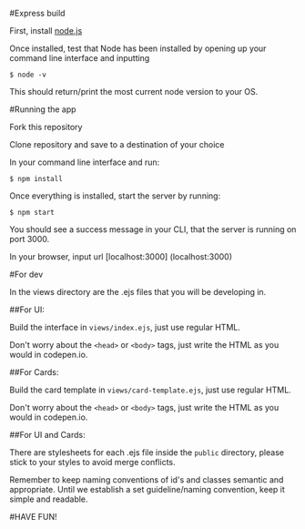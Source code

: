 #Express build

First, install [node.js](https://nodejs.org/en/) 

Once installed, test that Node has been installed by opening up your command line interface and inputting

```
$ node -v
```

This should return/print the most current node version to your OS.

#Running the app

Fork this repository

Clone repository and save to a destination of your choice

In your command line interface and run:

```
$ npm install
```

Once everything is installed, start the server by running:

```
$ npm start
```
You should see a success message in your CLI, that the server is running on port 3000.

In your browser, input url [localhost:3000] (localhost:3000)

#For dev

In the views directory are the .ejs files that you will be developing in.

##For UI: 

Build the interface in ```views/index.ejs```, just use regular HTML.

Don't worry about the ```<head>``` or ```<body>``` tags, just write the HTML as you would in codepen.io.  

##For Cards:

Build the card template in ```views/card-template.ejs```, just use regular HTML.

Don't worry about the ```<head>``` or ```<body>``` tags, just write the HTML as you would in codepen.io.  

##For UI and Cards:

There are stylesheets for each .ejs file inside the ```public``` directory, please stick to your styles to avoid merge conflicts. 

Remember to keep naming conventions of id's and classes semantic and appropriate. Until we establish a set guideline/naming convention, keep it simple and readable.

#HAVE FUN!